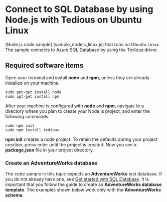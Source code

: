 # Connect to SQL Database by using Node.js with Tedious on Ubuntu Linux


[Node.js code sample] (sample_nodejs_linux.js) that runs on Ubuntu Linux. The sample connects to Azure SQL Database by using the Tedious driver.


## Required software items


Open your terminal and install **node** and **npm**, unless they are already installed on your machine.


	sudo apt-get install node
	sudo apt-get install npm


After your machine is configured with **node** and **npm**, navigate to a directory where you plan to create your Node.js project, and enter the following commands.


	sudo npm init
	sudo npm install tedious


**npm init** creates a node project. To retain the defaults during your project creation, press enter until the project is created. Now you see a **package.json** file in your project directory.


### Create an AdventureWorks database


The code sample in this topic expects an **AdventureWorks** test database. If you do not already have one, see [Get started with SQL Database](https://azure.microsoft.com/en-us/documentation/articles/sql-database-get-started/). It is important that you follow the guide to create an **AdventureWorks database template**. The examples shown below work only with the **AdventureWorks schema**. 
